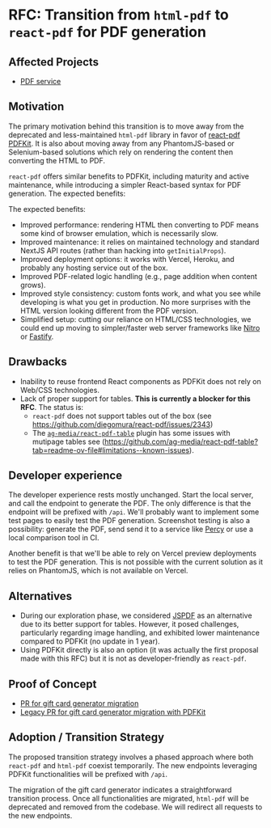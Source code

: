 # RFC: Transition from `html-pdf` to `react-pdf` for PDF generation

## Affected Projects

- [PDF service](https://github.com/opencollective/opencollective-pdf)

## Motivation

The primary motivation behind this transition is to move away from the deprecated and less-maintained `html-pdf` library in favor of [react-pdf](https://github.com/diegomura/react-pdf) [PDFKit](https://github.com/foliojs/pdfkit). It is also about moving away from any PhantomJS-based or Selenium-based solutions which rely on rendering the content then converting the HTML to PDF.

`react-pdf` offers similar benefits to PDFKit, including maturity and active maintenance, while introducing a simpler React-based syntax for PDF generation. The expected benefits:

The expected benefits:

- Improved performance: rendering HTML then converting to PDF means some kind of browser emulation, which is necessarily slow.
- Improved maintenance: it relies on maintained technology and standard NextJS API routes (rather than hacking into `getInitialProps`).
- Improved deployment options: it works with Vercel, Heroku, and probably any hosting service out of the box.
- Improved PDF-related logic handling (e.g., page addition when content grows).
- Improved style consistency: custom fonts work, and what you see while developing is what you get in production. No more surprises with the HTML version looking different from the PDF version.
- Simplified setup: cutting our reliance on HTML/CSS technologies, we could end up moving to simpler/faster web server frameworks like [Nitro](https://nitro.unjs.io/) or [Fastify](https://www.fastify.io/).

## Drawbacks

- Inability to reuse frontend React components as PDFKit does not rely on Web/CSS technologies.
- Lack of proper support for tables. **This is currently a blocker for this RFC**. The status is:
  - `react-pdf` does not support tables out of the box (see https://github.com/diegomura/react-pdf/issues/2343)
  - The [`ag-media/react-pdf-table`](https://github.com/ag-media/react-pdf-table) plugin has some issues with mutipage tables see (https://github.com/ag-media/react-pdf-table?tab=readme-ov-file#limitations--known-issues).

## Developer experience

The developer experience rests mostly unchanged. Start the local server, and call the endpoint to generate the PDF. The only difference is that the endpoint will be prefixed with `/api`. We'll probably want to implement some test pages to easily test the PDF generation. Screenshot testing is also a possibility: generate the PDF, send send it to a service like [Percy](https://percy.io/) or use a local comparison tool in CI.

Another benefit is that we'll be able to rely on Vercel preview deployments to test the PDF generation. This is not possible with the current solution as it relies on PhantomJS, which is not available on Vercel.

## Alternatives

- During our exploration phase, we considered [JSPDF](https://github.com/parallax/jsPDF) as an alternative due to its better support for tables. However, it posed challenges, particularly regarding image handling, and exhibited lower maintenance compared to PDFKit (no update in 1 year).
- Using PDFKit directly is also an option (it was actually the first proposal made with this RFC) but it is not as developer-friendly as `react-pdf`.

## Proof of Concept

- [PR for gift card generator migration](https://github.com/opencollective/opencollective-pdf/pull/983)
- [Legacy PR for gift card generator migration with PDFKit](https://github.com/opencollective/opencollective-pdf/pull/977)

## Adoption / Transition Strategy

The proposed transition strategy involves a phased approach where both `react-pdf` and `html-pdf` coexist temporarily. The new endpoints leveraging PDFKit functionalities will be prefixed with `/api`.

The migration of the gift card generator indicates a straightforward transition process. Once all functionalities are migrated, `html-pdf` will be deprecated and removed from the codebase. We will redirect all requests to the new endpoints.
